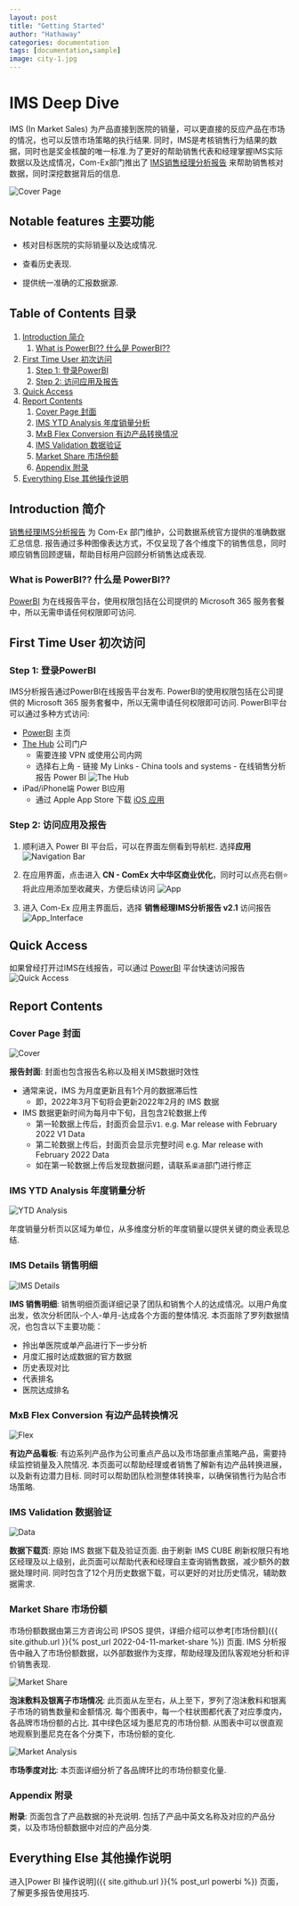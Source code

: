 ```yaml
---
layout: post
title: "Getting Started"
author: "Hathaway"
categories: documentation
tags: [documentation,sample]
image: city-1.jpg
---
```


# IMS Deep Dive

IMS (In Market Sales) 为产品直接到医院的销量，可以更直接的反应产品在市场的情况，也可以反馈市场策略的执行结果. 同时，IMS是考核销售行为结果的数据，同时也是奖金核酸的唯一标准.为了更好的帮助销售代表和经理掌握IMS实际数据以及达成情况，Com-Ex部门推出了 [IMS销售经理分析报告](https://app.powerbi.com/Redirect?action=OpenReport&appId=ce37b19a-4f71-47f2-ab32-1a725e3f3505&reportObjectId=24608c01-62bc-466f-bc6d-3af32ea833ed&ctid=4d3f6608-ec8c-4b1f-9484-274a4b699efb) 来帮助销售核对数据，同时深挖数据背后的信息.

![Cover Page](assets/img/cover.png)

## Notable features 主要功能

* 核对目标医院的实际销量以及达成情况.

* 查看历史表现.

* 提供统一准确的汇报数据源.

## Table of Contents 目录

1. [Introduction 简介](#introduction)
   1. [What is PowerBI?? 什么是 PowerBI??](#what-is-powerbi)
2. [First Time User 初次访问](#first-time-user)
   1. [Step 1: 登录PowerBI](#step-1)
   2. [Step 2: 访问应用及报告](#step-2)
3. [Quick Access](#quick-access)
4. [Report Contents](#report-contents)
   1. [Cover Page 封面](#cover-page)
   2. [IMS YTD Analysis 年度销量分析](#ytd-analysis)
   3. [MxB Flex Conversion 有边产品转换情况](#flex-conversion)
   4. [IMS Validation 数据验证](#data-validation)
   5. [Market Share 市场份额](#market-share)
   6. [Appendix 附录](#appendix)
5. [Everything Else 其他操作说明](#everything-else)

## Introduction 简介

[销售经理IMS分析报告](https://app.powerbi.com/Redirect?action=OpenReport&appId=ce37b19a-4f71-47f2-ab32-1a725e3f3505&reportObjectId=24608c01-62bc-466f-bc6d-3af32ea833ed&ctid=4d3f6608-ec8c-4b1f-9484-274a4b699efb) 为 Com-Ex 部门维护，公司数据系统官方提供的准确数据汇总信息. 报告通过多种图像表达方式，不仅呈现了各个维度下的销售信息，同时顺应销售回顾逻辑，帮助目标用户回顾分析销售达成表现.

### What is PowerBI?? 什么是 PowerBI??

[PowerBI](https://app.powerbi.com/home) 为在线报告平台，使用权限包括在公司提供的 Microsoft 365 服务套餐中，所以无需申请任何权限即可访问.

## First Time User 初次访问

### Step 1: 登录PowerBI

IMS分析报告通过PowerBI在线报告平台发布. PowerBI的使用权限包括在公司提供的 Microsoft 365 服务套餐中，所以无需申请任何权限即可访问. PowerBI平台可以通过多种方式访问:
- [PowerBI](https://app.powerbi.com/home) 主页
- [The Hub](https://molnlycke.omniacloud.net/start) 公司门户
  - 需要连接 VPN 或使用公司内网
  - 选择右上角 - 链接 My Links - China tools and systems - 在线销售分析报告 Power BI
    ![The Hub](assets/img/hub_login.gif)
- iPad/iPhone端 Power BI应用
  - 通过 Apple App Store 下载 [iOS 应用](https://molnlycke.omniacloud.net/start)

### Step 2: 访问应用及报告

1. 顺利进入 Power BI 平台后，可以在界面左侧看到导航栏. 选择**应用**
   ![Navigation Bar](assets/img/navi.png)

2. 在应用界面，点击进入 **CN - ComEx 大中华区商业优化**，同时可以点亮右侧:star:将此应用添加至收藏夹，方便后续访问
   ![App](assets/img/app.png)

3. 进入 Com-Ex 应用主界面后，选择 **销售经理IMS分析报告 v2.1** 访问报告
   ![App_Interface](assets/img/app_interface.png)

## Quick Access

如果曾经打开过IMS在线报告，可以通过 [PowerBI](https://app.powerbi.com/home) 平台快速访问报告
![Quick Access](assets/img/quick_access.gif)

## Report Contents

### Cover Page 封面

![Cover](assets/img/cover.gif)

**报告封面**: 封面也包含报告名称以及相关IMS数据时效性
- 通常来说，IMS 为月度更新且有1个月的数据滞后性
   - 即，2022年3月下旬将会更新2022年2月的 IMS 数据
- IMS 数据更新时间为每月中下旬，且包含2轮数据上传
   - 第一轮数据上传后，封面页会显示`V1`. e.g. Mar release with February 2022 V1 Data
   - 第二轮数据上传后，封面页会显示完整时间 e.g. Mar release with February 2022 Data
   - 如在第一轮数据上传后发现数据问题，请联系`渠道`部门进行修正

### IMS YTD Analysis 年度销量分析

![YTD Analysis](assets/img/ytd.png)

年度销量分析页以区域为单位，从多维度分析的年度销量以提供关键的商业表现总结. 

### IMS Details 销售明细

![IMS Details](assets/img/ims_details.png)

**IMS 销售明细**: 销售明细页面详细记录了团队和销售个人的达成情况。以用户角度出发，依次分析团队-个人-单月-达成各个方面的整体情况. 本页面除了罗列数据情况，也包含以下主要功能：
- 拎出单医院或单产品进行下一步分析
- 月度汇报时达成数据的官方数据
- 历史表现对比
- 代表排名
- 医院达成排名

### MxB Flex Conversion 有边产品转换情况

![Flex](assets/img/flex.png)

**有边产品看板**: 有边系列产品作为公司重点产品以及市场部重点策略产品，需要持续监控销量及入院情况. 本页面可以帮助经理或者销售了解新有边产品转换进展，以及新有边潜力目标. 同时可以帮助团队检测整体转换率，以确保销售行为贴合市场策略.

### IMS Validation 数据验证

![Data](assets/img/data.png)

**数据下载页**: 原始 IMS 数据下载及验证页面. 由于刷新 IMS CUBE 刷新权限只有地区经理及以上级别，此页面可以帮助代表和经理自主查询销售数据，减少额外的数据处理时间. 同时包含了12个月历史数据下载，可以更好的对比历史情况，辅助数据需求.


### Market Share 市场份额

市场份额数据由第三方咨询公司 IPSOS 提供，详细介绍可以参考[市场份额]({{ site.github.url }}{% post_url 2022-04-11-market-share %}) 页面. IMS 分析报告中融入了市场份额数据，以外部数据作为支撑，帮助经理及团队客观地分析和评价销售表现.

![Market Share](assets/img/market.png)

**泡沫敷料及银离子市场情况**: 此页面从左至右，从上至下，罗列了泡沫敷料和银离子市场的销售数量和金额情况. 每个图表中，每一个柱状图都代表了对应季度内，各品牌市场份额的占比. 其中绿色区域为墨尼克的市场份额. 从图表中可以很直观地观察到墨尼克在各个分类下，市场份额的变化.

![Market Analysis](assets/img/market_analysis.png)

**市场季度对比**: 本页面详细分析了各品牌环比的市场份额变化量.

### Appendix 附录

**附录**: 页面包含了产品数据的补充说明. 包括了产品中英文名称及对应的产品分类，以及市场份额数据中对应的产品分类.


## Everything Else 其他操作说明

进入[Power BI 操作说明]({{ site.github.url }}{% post_url powerbi %}) 页面，了解更多报告使用技巧.
